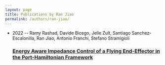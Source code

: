 ```yaml
---
layout: page
title: Publications by Ran Jiao
permalink: /authors/ran-jiao/
---
```


<ul class="post-list">
<li><span class='post-meta'>2022 -- Ramy Rashad, Davide Bicego, Jelle Zult, Santiago Sanchez-Escalonilla, Ran Jiao, Antonio Franchi, Stefano Stramigioli</span><h3><a class='post-link' href='../../energy-aware-impedance-control-of-a-flying-end-effector-in-the-port-hamiltonian-framework'>Energy Aware Impedance Control of a Flying End-Effector in the Port-Hamiltonian Framework</a></h3></li>

</ul>
